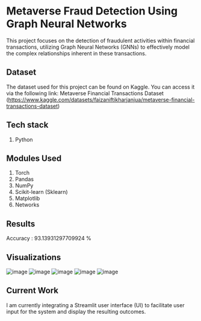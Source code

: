 # Metaverse Fraud Detection Using Graph Neural Networks

This project focuses on the detection of fraudulent activities within financial transactions, utilizing Graph Neural Networks (GNNs) to effectively model the complex relationships inherent in these transactions.

## Dataset

The dataset used for this project can be found on Kaggle. You can access it via the following link: Metaverse Financial Transactions Dataset (https://www.kaggle.com/datasets/faizaniftikharjanjua/metaverse-financial-transactions-dataset)

## Tech stack

1. Python


## Modules Used
1. Torch
2. Pandas
3. NumPy
4. Scikit-learn (Sklearn)
5. Matplotlib
6. Networks

## Results

Accuracy : 93.13931297709924 %

## Visualizations

![image](https://github.com/MSS-PRIYANKA/Metaverse-Fraud-Detection-Using-Graph-Neural-Networks/assets/95180619/8802166c-4e22-404d-b6a2-fdaf2760eae3)
![image](https://github.com/MSS-PRIYANKA/Metaverse-Fraud-Detection-Using-Graph-Neural-Networks/assets/95180619/38993b23-a45e-4b02-bd69-1672077a8cce)
![image](https://github.com/MSS-PRIYANKA/Metaverse-Fraud-Detection-Using-Graph-Neural-Networks/assets/95180619/b16fb4e9-b264-4de2-98d6-5343d22044ad)
![image](https://github.com/MSS-PRIYANKA/Metaverse-Fraud-Detection-Using-Graph-Neural-Networks/assets/95180619/31fde8e1-1154-4e51-8c0c-960245a71a77)
![image](https://github.com/MSS-PRIYANKA/Metaverse-Fraud-Detection-Using-Graph-Neural-Networks/assets/95180619/ae149e73-e253-4b9f-bd21-a5e81a84d856)

## Current Work

I am currently integrating a Streamlit user interface (UI) to facilitate user input for the system and display the resulting outcomes.
